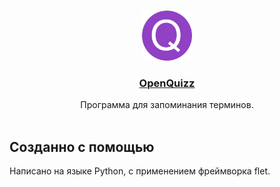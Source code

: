 <br/>
<p align="center">
  <a href="https://github.com//SaNYa-YOU//OpenQuizz">
    <img src="assets/favicon.png" alt="Logo" width="80" height="80">
  </a>

  <h3 align="center"><a href="http://www.sanya73.ru/">OpenQuizz</a></h3>

  <p align="center">
    Программа для запоминания терминов. 
    <br/>
    <br/>
  </p>
</p>




## Созданно с помощью

Написано на языке Python, с применением фреймворка flet.
